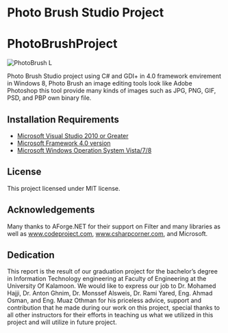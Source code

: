 # Photo Brush Studio Project 

PhotoBrushProject
=================

![PhotoBrush L](PhotoBrushProject/Resources/icon_black512.ico "PhotoBrushStudio")

Photo Brush Studio project using C# and GDI+ in 4.0 framework envirement in Windows 8, Photo Brush an image editing tools look like Adobe Photoshop this tool provide many kinds of images such as JPG, PNG, GIF, PSD, and PBP own binary file.

## Installation Requirements

- [Microsoft Visual Studio 2010 or Greater](#VS10)
- [Microsoft Framework 4.0 version](#MSF)
- [Microsoft Windows Operation System Vista/7/8](#MWOS)

## License

This project licensed under MIT license.

## Acknowledgements

Many thanks to AForge.NET for their support on Filter and many libraries as well as www.codeproject.com, www.csharpcorner.com, and Microsoft.

## Dedication
This report is the result of our graduation project for the bachelor’s degree in Information Technology engineering at Faculty of Engineering at the University Of Kalamoon.
We would like to express our job to Dr. Mohamed Hajji, Dr. Anton Ghnim, Dr. Monssef Alsweis, Dr. Rami Yared, Eng. Ahmad Osman, and Eng. Muaz Othman for his priceless advice, support and contribution that he made during our work on this project, special thanks to all other instructors for their efforts in teaching us what we utilized in this project and will utilize in future project.
